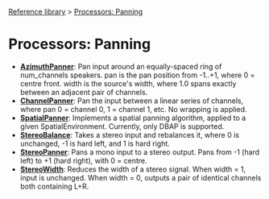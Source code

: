 [Reference library](../index.md) > [Processors: Panning](index.md)

# Processors: Panning

- **[AzimuthPanner](azimuthpanner.md)**: Pan input around an equally-spaced ring of num_channels speakers. pan is the pan position from -1..+1, where 0 = centre front. width is the source's width, where 1.0 spans exactly between an adjacent pair of channels.
- **[ChannelPanner](channelpanner.md)**: Pan the input between a linear series of channels, where pan 0 = channel 0, 1 = channel 1, etc. No wrapping is applied.
- **[SpatialPanner](spatialpanner.md)**: Implements a spatial panning algorithm, applied to a given SpatialEnvironment. Currently, only DBAP is supported.
- **[StereoBalance](stereobalance.md)**: Takes a stereo input and rebalances it, where 0 is unchanged, -1 is hard left, and 1 is hard right.
- **[StereoPanner](stereopanner.md)**: Pans a mono input to a stereo output. Pans from -1 (hard left) to +1 (hard right), with 0 = centre.
- **[StereoWidth](stereowidth.md)**: Reduces the width of a stereo signal. When width = 1, input is unchanged. When width = 0, outputs a pair of identical channels both containing L+R.
